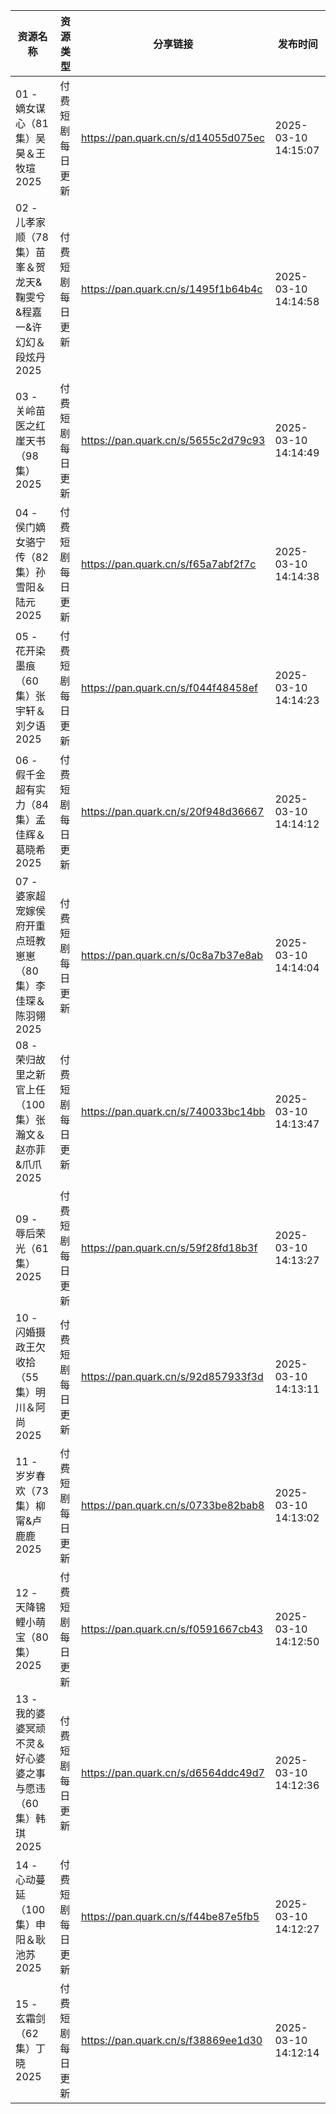 | 资源名称                                     | 资源类型     | 分享链接                                | 发布时间                |
| ---------------------------------------- | -------- | ----------------------------------- | ------------------- |
| 01 - 嫡女谋心（81集）吴昊＆王牧瑄2025                 | 付费短剧每日更新 | https://pan.quark.cn/s/d14055d075ec | 2025-03-10 14:15:07 |
| 02 - 儿孝家顺（78集）苗峯＆贺龙天&鞠雯兮&程嘉一&许幻幻＆段炫丹2025 | 付费短剧每日更新 | https://pan.quark.cn/s/1495f1b64b4c | 2025-03-10 14:14:58 |
| 03 - 关岭苗医之红崖天书（98集）2025                  | 付费短剧每日更新 | https://pan.quark.cn/s/5655c2d79c93 | 2025-03-10 14:14:49 |
| 04 - 侯门嫡女骆宁传（82集）孙雪阳＆陆元2025              | 付费短剧每日更新 | https://pan.quark.cn/s/f65a7abf2f7c | 2025-03-10 14:14:38 |
| 05 - 花开染墨痕（60集）张宇轩＆刘夕语2025               | 付费短剧每日更新 | https://pan.quark.cn/s/f044f48458ef | 2025-03-10 14:14:23 |
| 06 - 假千金超有实力（84集）孟佳辉＆葛晓希2025             | 付费短剧每日更新 | https://pan.quark.cn/s/20f948d36667 | 2025-03-10 14:14:12 |
| 07 - 婆家超宠嫁侯府开重点班教崽崽（80集）李佳琛＆陈羽翎2025      | 付费短剧每日更新 | https://pan.quark.cn/s/0c8a7b37e8ab | 2025-03-10 14:14:04 |
| 08 - 荣归故里之新官上任（100集）张瀚文＆赵亦菲&爪爪2025       | 付费短剧每日更新 | https://pan.quark.cn/s/740033bc14bb | 2025-03-10 14:13:47 |
| 09 - 辱后荣光（61集）2025                       | 付费短剧每日更新 | https://pan.quark.cn/s/59f28fd18b3f | 2025-03-10 14:13:27 |
| 10 - 闪婚摄政王欠收拾（55集）明川＆阿尚2025              | 付费短剧每日更新 | https://pan.quark.cn/s/92d857933f3d | 2025-03-10 14:13:11 |
| 11 - 岁岁春欢（73集）柳甯&卢鹿鹿2025                 | 付费短剧每日更新 | https://pan.quark.cn/s/0733be82bab8 | 2025-03-10 14:13:02 |
| 12 - 天降锦鲤小萌宝（80集）2025                    | 付费短剧每日更新 | https://pan.quark.cn/s/f0591667cb43 | 2025-03-10 14:12:50 |
| 13 - 我的婆婆冥顽不灵＆好心婆婆之事与愿违（60集）韩琪2025       | 付费短剧每日更新 | https://pan.quark.cn/s/d6564ddc49d7 | 2025-03-10 14:12:36 |
| 14 - 心动蔓延（100集）申阳＆耿池苏2025                | 付费短剧每日更新 | https://pan.quark.cn/s/f44be87e5fb5 | 2025-03-10 14:12:27 |
| 15 - 玄霜剑（62集）丁晓2025                      | 付费短剧每日更新 | https://pan.quark.cn/s/f38869ee1d30 | 2025-03-10 14:12:14 |
